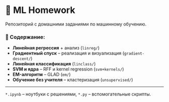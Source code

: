 # 🦊 ML Homework

Репозиторий с домашними заданиями по машинному обучению.  

### 📂 Содержание:
- **Линейная регрессия** + анализ (`linreg/`)
- **Градиентный спуск** – реализация и визуализация (`gradient-descent/`)
- **Линейная классификация** (`linclass/`)
- **SVM и ядра** – RFF и kernel regression (`svm+kernels/`)
- **EM-алгоритм** – GLAD (`em/`)
- **Обучение без учителя** – кластеризация (`unsupervised/`)

---
`*.ipynb` – ноутбуки с решениями, `*.py` – вспомогательные скрипты.
